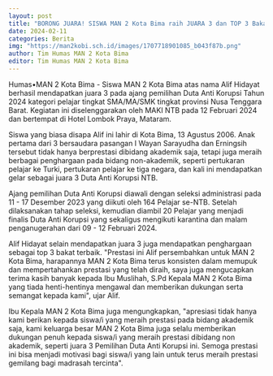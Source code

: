 ```yaml
---
layout: post
title: "BORONG JUARA! SISWA MAN 2 Kota Bima raih JUARA 3 dan TOP 3 Bakat Terbaik Duta Anti Korupsi Tingkat Provinsi NTB"
date: 2024-02-11
categories: Berita
img: "https://man2kobi.sch.id/images/1707718901085_b043f87b.png"
author: Tim Humas MAN 2 Kota Bima
editor: Tim Humas MAN 2 Kota Bima
---
```



Humas•MAN 2 Kota Bima - Siswa MAN 2 Kota Bima atas nama Alif Hidayat berhasil mendapatkan juara 3 pada ajang pemilihan Duta Anti Korupsi Tahun 2024 kategori pelajar tingkat SMA/MA/SMK tingkat provinsi Nusa Tenggara Barat. Kegiatan ini diselenggarakan oleh MAKI NTB pada 12 Februari 2024 dan bertempat di Hotel Lombok Praya, Mataram.

Siswa yang biasa disapa Alif ini lahir di Kota Bima, 13 Agustus 2006. Anak pertama dari 3 bersaudara pasangan I Wayan Sarayudha dan Erningsih tersebut tidak hanya berprestasi dibidang akademik saja, tetapi juga meraih berbagai penghargaan pada bidang non-akademik, seperti pertukaran pelajar ke Turki, pertukaran pelajar ke tiga negara, dan kali ini mendapatkan gelar sebagai juara 3 Duta Anti Korupsi NTB.

Ajang pemilihan Duta Anti Korupsi diawali dengan seleksi administrasi pada 11 - 17 Desember 2023 yang diikuti oleh 164 Pelajar se-NTB. Setelah dilaksanakan tahap seleksi, kemudian diambil 20 Pelajar yang menjadi finalis Duta Anti Korupsi yang sekaligus mengikuti karantina dan malam penganugerahan dari 09 - 12 Februari 2024.

Alif Hidayat selain mendapatkan juara 3 juga mendapatkan penghargaan sebagai top 3 bakat terbaik. "Prestasi ini Alif persembahkan untuk MAN 2 Kota Bima, harapannya MAN 2 Kota Bima terus konsisten dalam memupuk dan mempertahankan prestasi yang telah diraih, saya juga mengucapkan terima kasih banyak kepada Ibu Muslihah, S.Pd Kepala MAN 2 Kota Bima yang tiada henti-hentinya mengawal dan  memberikan dukungan serta semangat kepada kami", ujar Alif.

Ibu Kepala MAN 2 Kota Bima juga mengungkapkan, "apresiasi tidak hanya kami berikan kepada siswa/i yang meraih prestasi pada bidang akademik saja, kami keluarga besar MAN 2 Kota Bima juga selalu memberikan dukungan penuh kepada siswa/i yang meraih prestasi dibidang non akademik, seperti juara 3 Pemilihan Duta Anti Korupsi ini. Semoga prestasi ini bisa menjadi motivasi bagi siswa/i yang lain untuk terus meraih prestasi gemilang bagi madrasah tercinta".
